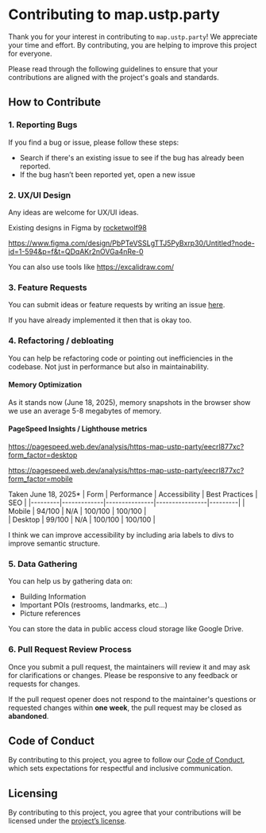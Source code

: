 # Contributing to map.ustp.party

Thank you for your interest in contributing to `map.ustp.party`! We appreciate your time and effort. By contributing, you are helping to improve this project for everyone.

Please read through the following guidelines to ensure that your contributions are aligned with the project's goals and standards.

## How to Contribute

### 1. Reporting Bugs

If you find a bug or issue, please follow these steps:

- Search if there's an existing issue to see if the bug has already been reported.
- If the bug hasn’t been reported yet, open a new issue

### 2. UX/UI Design

Any ideas are welcome for UX/UI ideas.

Existing designs in Figma by [rocketwolf98](https://github.com/rocketwolf98)

https://www.figma.com/design/PbPTeVSSLgTTJ5PyBxrp30/Untitled?node-id=1-594&p=f&t=QDqAKr2nOVGa4nRe-0

You can also use tools like https://excalidraw.com/

### 3. Feature Requests

You can submit ideas or feature requests by writing an issue [here](https://github.com/ustp-party/map/issues/new/choose).

If you have already implemented it then that is okay too.

### 4. Refactoring / debloating

You can help be refactoring code or pointing out inefficiencies in the codebase. Not just in performance but also in maintainability.

#### Memory Optimization
As it stands now (June 18, 2025), memory snapshots in the browser show we use an average 5-8 megabytes of memory.

#### PageSpeed Insights / Lighthouse metrics

https://pagespeed.web.dev/analysis/https-map-ustp-party/eecrl877xc?form_factor=desktop

https://pagespeed.web.dev/analysis/https-map-ustp-party/eecrl877xc?form_factor=mobile

Taken June 18, 2025*
|  Form   | Performance | Accessibility | Best Practices |   SEO   |
|---------|-------------|---------------|----------------|---------|
| Mobile  | 94/100      | N/A           | 100/100        | 100/100 |         
| Desktop | 99/100      | N/A           | 100/100        | 100/100 |

I think we can improve accessibility by including aria labels to divs to improve semantic structure.

### 5. Data Gathering

You can help us by gathering data on:

- Building Information
- Important POIs (restrooms, landmarks, etc...) 
- Picture references

You can store the data in public access cloud storage like Google Drive.

### 6. Pull Request Review Process

Once you submit a pull request, the maintainers will review it and may ask for clarifications or changes. Please be responsive to any feedback or requests for changes.

If the pull request opener does not respond to the maintainer's questions or requested changes within **one week**, the pull request may be closed as **abandoned**.

## Code of Conduct

By contributing to this project, you agree to follow our [Code of Conduct](CODE_OF_CONDUCT.md), which sets expectations for respectful and inclusive communication.

## Licensing

By contributing to this project, you agree that your contributions will be licensed under the [project’s license](../LICENSE).
